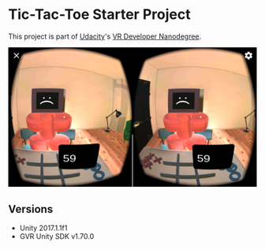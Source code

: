 # Tic-Tac-Toe Starter Project

This project is part of [Udacity](https://www.udacity.com "Udacity - Be in demand")'s [VR Developer Nanodegree](https://www.udacity.com/course/vr-developer-nanodegree--nd017).

![Screenshot](/Screenshots/Screenshot_20171111-115739.png)

## Versions
- Unity 2017.1.1f1
- GVR Unity SDK v1.70.0
